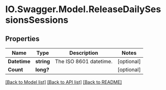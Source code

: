 # IO.Swagger.Model.ReleaseDailySessionsSessions
## Properties

Name | Type | Description | Notes
------------ | ------------- | ------------- | -------------
**Datetime** | **string** | The ISO 8601 datetime. | [optional] 
**Count** | **long?** |  | [optional] 

[[Back to Model list]](../README.md#documentation-for-models) [[Back to API list]](../README.md#documentation-for-api-endpoints) [[Back to README]](../README.md)

